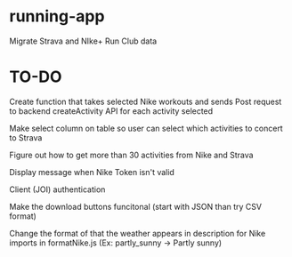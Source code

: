 # running-app

Migrate Strava and NIke+ Run Club data

# TO-DO

Create function that takes selected Nike workouts and sends Post request to backend createActivity API for each activity selected

Make select column on table so user can select which activities to concert to Strava

Figure out how to get more than 30 activities from Nike and Strava

Display message when Nike Token isn't valid

Client (JOI) authentication

Make the download buttons funcitonal (start with JSON than try CSV format)

Change the format of that the weather appears in description for Nike imports in formatNike.js (Ex: partly_sunny -> Partly sunny)
